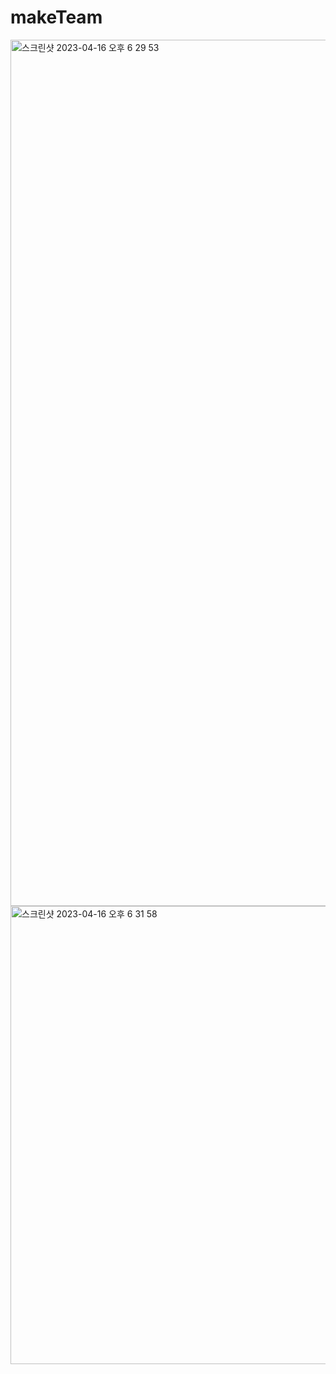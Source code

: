 # makeTeam
<div>
<img width="1386" alt="스크린샷 2023-04-16 오후 6 29 53" src="https://user-images.githubusercontent.com/53941701/232289906-3af53c5b-a536-4e25-9031-03afebd610c9.png">
<img width="733" alt="스크린샷 2023-04-16 오후 6 31 58" src="https://user-images.githubusercontent.com/53941701/232289942-507a0c9d-dd06-4c27-a569-ad9eec6df41a.png">
</div>

